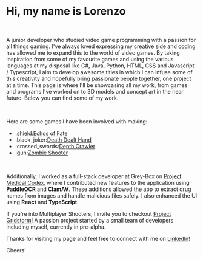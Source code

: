 <h1>Hi, my name is Lorenzo</h1>
<br>
<p>A junior developer who studied video game programming with a passion for all things gaming. I've always loved expressing my creative side and coding has allowed me to expand this to the world of video games. By taking inspiration from some of my favourite games and using the various languages at my disposal like C#, Java, Python, HTML, CSS and  Javascript / Typescript, I aim to develop awesome titles in which I can infuse some of this creativity and hopefully bring passionate people together, one project at a time. This page is where I'll be showcasing all my work, from games and programs I've worked on to 3D models and concept art in the near future. Below you can find some of my work.</p>
<br>
<p>Here are some games I have been involved with making:</p>
<ul>
  <li>:shield:<a href="https://github.com/JestenAuger/Echos_Of_Fate/tree/Lorenzo's-Branch" target="_blank">Echos of Fate</a></li>
  <li>:black_joker:<a href="https://github.com/LorenzoPicken/Death-Dealt-Hand/tree/Lorenzo's-Branch" target="_blank">Death Dealt Hand</a></li>
  <li>:crossed_swords:<a href="https://github.com/LorenzoPicken/DepthCrawler.git" target="_blank">Depth Crawler</a></li>
  <li>:gun:<a href="https://github.com/LorenzoPicken/Zombie_Shooter/tree/Lorenzo's-Branch" target="_blank">Zombie Shooter</a></li>
</ul>
<br>
<p>
Additionally, I worked as a full-stack developer at Grey-Box on 
<a href="https://www.grey-box.ca/medical-codex/">Project Medical Codex</a>, where I contributed new features to the application 
using <strong>PaddleOCR</strong> and <strong>ClamAV</strong>. These additions allowed the app to extract drug names from images and handle malicious files safely. 
I also enhanced the UI using <strong>React</strong> and <strong>TypeScript</strong>.
</p>
<p>If you're into Multiplayer Shooters, I invite you to checkout <a href="https://github.com/JestenAuger/TronArenaBR/tree/main">Project Gridstorm</a>!  A passion project started by a small team of developers including myself, currently in pre-alpha.</p>


<p>Thanks for visiting my page and feel free to connect with me on <a href="https://www.linkedin.com/in/lorenzo-picken/">LinkedIn</a>!</p>
<p>Cheers!</p>



